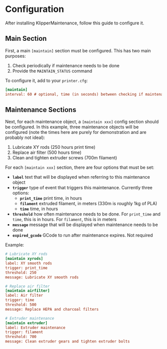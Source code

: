 # Configuration

After installing KlipperMaintenance, follow this guide to configure it.

## Main Section

First, a main `[maintain]` section must be configured. This has two main purposes:

1. Check periodically if maintenance needs to be done
2. Provide the `MAINTAIN_STATUS` command

To configure it, add to your `printer.cfg`:

```cfg title="printer.cfg"
[maintain]
interval: 60 # optional, time (in seconds) between checking if maintenance needs to be done (default is 60)
```

## Maintenance Sections

Next, for each maintenance object, a `[maintain xxx]` config section should be configured. In this example, three maintenance objects will be configured (note the times here are purely for demonstration and are probably not ideal):

1. Lubricate XY rods (250 hours print time)
2. Replace air filter (500 hours time)
3. Clean and tighten extruder screws (700m filament)

For each `[maintain xxx]` section, there are four options that must be set:

- **`label`** text that will be displayed when referring to this maintenance object
- **`trigger`** type of event that triggers this maintenance. Currently three options:
    - **`print_time`** print time, in hours
    - **`filament`** extruded filament, in meters (330m is roughly 1kg of PLA)
    - **`time`** time, in hours
- **`threshold`** how often maintenance needs to be done. For `print_time` and `time`, this is in hours. For `filament`, this is in meters
- **`message`** message that will be displayed when maintenance needs to be done
- **`expired_gcode`** GCode to run after maintenance expires. Not required

Example:

```cfg title="printer.cfg"
# Lubricate XY rods
[maintain xyrods]
label: XY smooth rods
trigger: print_time
threshold: 250
message: Lubricate XY smooth rods

# Replace air filter
[maintain airfilter]
label: Air filter
trigger: time
threshold: 500
message: Replace HEPA and charcoal filters

# Extruder maintenance
[maintain extruder]
label: Extruder maintenance
trigger: filament
threshold: 700
message: Clean extruder gears and tighten extruder bolts
```